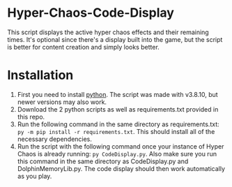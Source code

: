 # Hyper-Chaos-Code-Display

This script displays the active hyper chaos effects and their remaining times. It's optional since there's a display built into the game, but the script is better for content creation and simply looks better. 

# Installation
1. First you need to install [python](https://www.python.org/). The script was made with v3.8.10, but newer versions may also work.
2. Download the 2 python scripts as well as requirements.txt provided in this repo.
3. Run the following command in the same directory as requirements.txt: `py -m pip install -r requirements.txt`. This should install all of the necessary dependencies.
4. Run the script with the following command once your instance of Hyper Chaos is already running: `py CodeDisplay.py`. Also make sure you run this command in the same directory as CodeDisplay.py and DolphinMemoryLib.py. The code display should then work automatically as you play.
